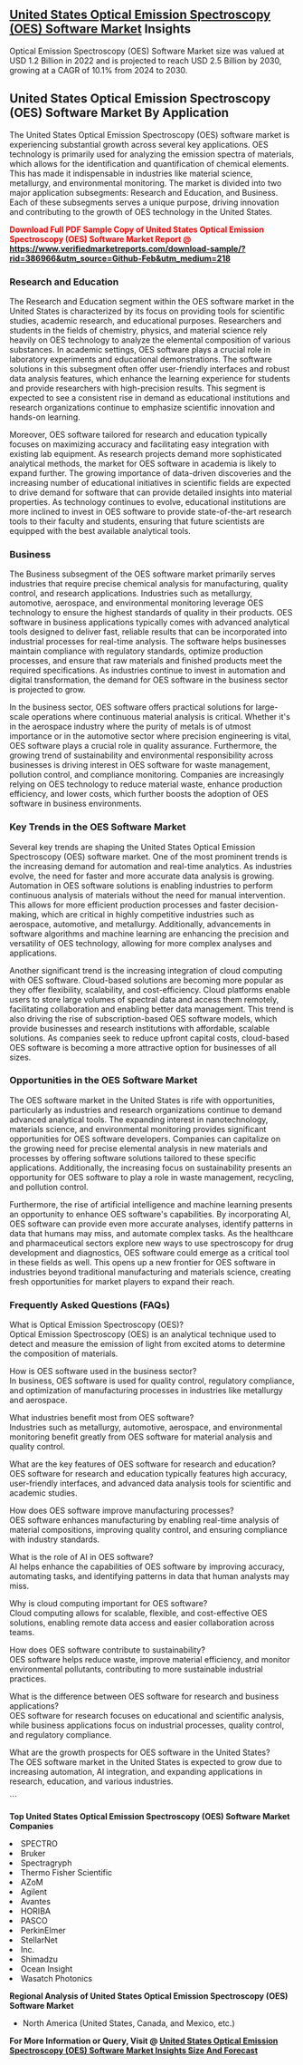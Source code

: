 <h2><a href="https://www.verifiedmarketreports.com/download-sample/?rid=386966&amp;utm_source=Github-Feb&amp;utm_medium=218" target="_blank">United States Optical Emission Spectroscopy (OES) Software Market</a> Insights</h2><p>Optical Emission Spectroscopy (OES) Software Market size was valued at USD 1.2 Billion in 2022 and is projected to reach USD 2.5 Billion by 2030, growing at a CAGR of 10.1% from 2024 to 2030.</p><p> <h2>United States Optical Emission Spectroscopy (OES) Software Market By Application</h2> <p>The United States Optical Emission Spectroscopy (OES) software market is experiencing substantial growth across several key applications. OES technology is primarily used for analyzing the emission spectra of materials, which allows for the identification and quantification of chemical elements. This has made it indispensable in industries like material science, metallurgy, and environmental monitoring. The market is divided into two major application subsegments: Research and Education, and Business. Each of these subsegments serves a unique purpose, driving innovation and contributing to the growth of OES technology in the United States. <strong><p><span class=""><span style="color: #ff0000;"><strong>Download Full PDF Sample Copy of United States Optical Emission Spectroscopy (OES) Software Market Report</strong> @ </span><a href="https://www.verifiedmarketreports.com/download-sample/?rid=386966&amp;utm_source=Github-Feb&amp;utm_medium=218" target="_blank">https://www.verifiedmarketreports.com/download-sample/?rid=386966&amp;utm_source=Github-Feb&amp;utm_medium=218</a></span></p></strong></p> <h3>Research and Education</h3> <p>The Research and Education segment within the OES software market in the United States is characterized by its focus on providing tools for scientific studies, academic research, and educational purposes. Researchers and students in the fields of chemistry, physics, and material science rely heavily on OES technology to analyze the elemental composition of various substances. In academic settings, OES software plays a crucial role in laboratory experiments and educational demonstrations. The software solutions in this subsegment often offer user-friendly interfaces and robust data analysis features, which enhance the learning experience for students and provide researchers with high-precision results. This segment is expected to see a consistent rise in demand as educational institutions and research organizations continue to emphasize scientific innovation and hands-on learning.</p> <p>Moreover, OES software tailored for research and education typically focuses on maximizing accuracy and facilitating easy integration with existing lab equipment. As research projects demand more sophisticated analytical methods, the market for OES software in academia is likely to expand further. The growing importance of data-driven discoveries and the increasing number of educational initiatives in scientific fields are expected to drive demand for software that can provide detailed insights into material properties. As technology continues to evolve, educational institutions are more inclined to invest in OES software to provide state-of-the-art research tools to their faculty and students, ensuring that future scientists are equipped with the best available analytical tools.</p> <h3>Business</h3> <p>The Business subsegment of the OES software market primarily serves industries that require precise chemical analysis for manufacturing, quality control, and research applications. Industries such as metallurgy, automotive, aerospace, and environmental monitoring leverage OES technology to ensure the highest standards of quality in their products. OES software in business applications typically comes with advanced analytical tools designed to deliver fast, reliable results that can be incorporated into industrial processes for real-time analysis. The software helps businesses maintain compliance with regulatory standards, optimize production processes, and ensure that raw materials and finished products meet the required specifications. As industries continue to invest in automation and digital transformation, the demand for OES software in the business sector is projected to grow.</p> <p>In the business sector, OES software offers practical solutions for large-scale operations where continuous material analysis is critical. Whether it's in the aerospace industry where the purity of metals is of utmost importance or in the automotive sector where precision engineering is vital, OES software plays a crucial role in quality assurance. Furthermore, the growing trend of sustainability and environmental responsibility across businesses is driving interest in OES software for waste management, pollution control, and compliance monitoring. Companies are increasingly relying on OES technology to reduce material waste, enhance production efficiency, and lower costs, which further boosts the adoption of OES software in business environments.</p> <h3>Key Trends in the OES Software Market</h3> <p>Several key trends are shaping the United States Optical Emission Spectroscopy (OES) software market. One of the most prominent trends is the increasing demand for automation and real-time analytics. As industries evolve, the need for faster and more accurate data analysis is growing. Automation in OES software solutions is enabling industries to perform continuous analysis of materials without the need for manual intervention. This allows for more efficient production processes and faster decision-making, which are critical in highly competitive industries such as aerospace, automotive, and metallurgy. Additionally, advancements in software algorithms and machine learning are enhancing the precision and versatility of OES technology, allowing for more complex analyses and applications.</p> <p>Another significant trend is the increasing integration of cloud computing with OES software. Cloud-based solutions are becoming more popular as they offer flexibility, scalability, and cost-efficiency. Cloud platforms enable users to store large volumes of spectral data and access them remotely, facilitating collaboration and enabling better data management. This trend is also driving the rise of subscription-based OES software models, which provide businesses and research institutions with affordable, scalable solutions. As companies seek to reduce upfront capital costs, cloud-based OES software is becoming a more attractive option for businesses of all sizes.</p> <h3>Opportunities in the OES Software Market</h3> <p>The OES software market in the United States is rife with opportunities, particularly as industries and research organizations continue to demand advanced analytical tools. The expanding interest in nanotechnology, materials science, and environmental monitoring provides significant opportunities for OES software developers. Companies can capitalize on the growing need for precise elemental analysis in new materials and processes by offering software solutions tailored to these specific applications. Additionally, the increasing focus on sustainability presents an opportunity for OES software to play a role in waste management, recycling, and pollution control.</p> <p>Furthermore, the rise of artificial intelligence and machine learning presents an opportunity to enhance OES software's capabilities. By incorporating AI, OES software can provide even more accurate analyses, identify patterns in data that humans may miss, and automate complex tasks. As the healthcare and pharmaceutical sectors explore new ways to use spectroscopy for drug development and diagnostics, OES software could emerge as a critical tool in these fields as well. This opens up a new frontier for OES software in industries beyond traditional manufacturing and materials science, creating fresh opportunities for market players to expand their reach.</p> <h3>Frequently Asked Questions (FAQs)</h3> <p>What is Optical Emission Spectroscopy (OES)?<br> Optical Emission Spectroscopy (OES) is an analytical technique used to detect and measure the emission of light from excited atoms to determine the composition of materials.</p> <p>How is OES software used in the business sector?<br> In business, OES software is used for quality control, regulatory compliance, and optimization of manufacturing processes in industries like metallurgy and aerospace.</p> <p>What industries benefit most from OES software?<br> Industries such as metallurgy, automotive, aerospace, and environmental monitoring benefit greatly from OES software for material analysis and quality control.</p> <p>What are the key features of OES software for research and education?<br> OES software for research and education typically features high accuracy, user-friendly interfaces, and advanced data analysis tools for scientific and academic studies.</p> <p>How does OES software improve manufacturing processes?<br> OES software enhances manufacturing by enabling real-time analysis of material compositions, improving quality control, and ensuring compliance with industry standards.</p> <p>What is the role of AI in OES software?<br> AI helps enhance the capabilities of OES software by improving accuracy, automating tasks, and identifying patterns in data that human analysts may miss.</p> <p>Why is cloud computing important for OES software?<br> Cloud computing allows for scalable, flexible, and cost-effective OES solutions, enabling remote data access and easier collaboration across teams.</p> <p>How does OES software contribute to sustainability?<br> OES software helps reduce waste, improve material efficiency, and monitor environmental pollutants, contributing to more sustainable industrial practices.</p> <p>What is the difference between OES software for research and business applications?<br> OES software for research focuses on educational and scientific analysis, while business applications focus on industrial processes, quality control, and regulatory compliance.</p> <p>What are the growth prospects for OES software in the United States?<br> The OES software market in the United States is expected to grow due to increasing automation, AI integration, and expanding applications in research, education, and various industries.</p> ```</p><p><strong>Top United States Optical Emission Spectroscopy (OES) Software Market Companies</strong></p><div data-test-id=""><p><li>SPECTRO</li><li> Bruker</li><li> Spectragryph</li><li> Thermo Fisher Scientific</li><li> AZoM</li><li> Agilent</li><li> Avantes</li><li> HORIBA</li><li> PASCO</li><li> PerkinElmer</li><li> StellarNet</li><li> Inc.</li><li> Shimadzu</li><li> Ocean Insight</li><li> Wasatch Photonics</li></p><div><strong>Regional Analysis of&nbsp;United States Optical Emission Spectroscopy (OES) Software Market</strong></div><ul><li dir="ltr"><p dir="ltr">North America&nbsp;(United States, Canada, and Mexico, etc.)</p></li></ul><p><strong>For More Information or Query, Visit @&nbsp;</strong><strong><a href="https://www.verifiedmarketreports.com/product/optical-emission-spectroscopy-oes-software-market/?utm_source=Github-Feb&amp;utm_medium=218" target="_blank">United States Optical Emission Spectroscopy (OES) Software Market Insights Size And Forecast</a></strong></p></div>
